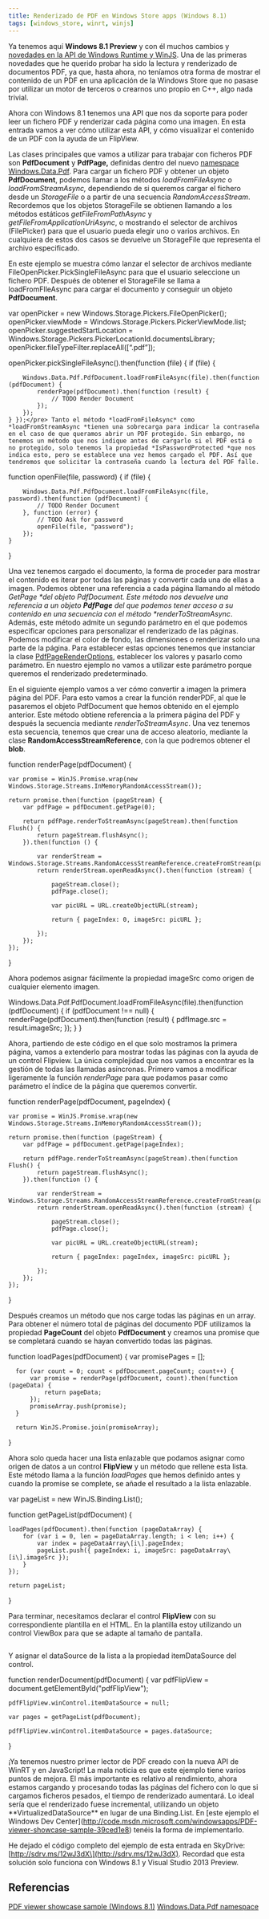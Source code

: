 ```yaml
---
title: Renderizado de PDF en Windows Store apps (Windows 8.1)
tags: [windows_store, winrt, winjs]
---
```

Ya tenemos aquí **Windows 8.1 Preview** y con él muchos cambios y [novedades en la API de Windows Runtime y WinJS](http://msdn.microsoft.com/library/windows/apps/bg182410). Una de las primeras novedades que he querido probar ha sido la lectura y renderizado de documentos PDF, ya que, hasta ahora, no teníamos otra forma de mostrar el contenido de un PDF en una aplicación de la Windows Store que no pasase por utilizar un motor de terceros o crearnos uno propio en C++, algo nada trivial.

Ahora con Windows 8.1 tenemos una API que nos da soporte para poder leer un fichero PDF y renderizar cada página como una imagen. En esta entrada vamos a ver cómo utilizar esta API, y cómo visualizar el contenido de un PDF con la ayuda de un FlipView.

Las clases principales que vamos a utilizar para trabajar con ficheros PDF son **PdfDocument** y **PdfPage,** definidas dentro del nuevo [namespace Windows.Data.Pdf](http://msdn.microsoft.com/en-us/library/windows/apps/windows.data.pdf.aspx). Para cargar un fichero PDF y obtener un objeto **PdfDocument**, podemos llamar a los métodos _loadFromFileAsync_ o _loadFromStreamAsync,_ dependiendo de si queremos cargar el fichero desde un _StorageFile_ o a partir de una secuencia _RandomAccessStream_. Recordemos que los objetos StorageFile se obtienen llamando a los métodos estáticos _getFileFromPathAsync_ y _getFileFromApplicationUriAsync_, o mostrando el selector de archivos (FilePicker) para que el usuario pueda elegir uno o varios archivos. En cualquiera de estos dos casos se devuelve un StorageFile que representa el archivo especificado.

En este ejemplo se muestra cómo lanzar el selector de archivos mediante FileOpenPicker.PickSingleFileAsync para que el usuario seleccione un fichero PDF. Después de obtener el StorageFile se llama a loadFromFIleAsync para cargar el documento y conseguir un objeto **PdfDocument**.

var openPicker = new Windows.Storage.Pickers.FileOpenPicker(); openPicker.viewMode = Windows.Storage.Pickers.PickerViewMode.list; openPicker.suggestedStartLocation = Windows.Storage.Pickers.PickerLocationId.documentsLibrary; openPicker.fileTypeFilter.replaceAll(\[“.pdf”\]);

openPicker.pickSingleFileAsync().then(function (file) { if (file) {

        Windows.Data.Pdf.PdfDocument.loadFromFileAsync(file).then(function (pdfDocument) {
            renderPage(pdfDocument).then(function (result) {
                // TODO Render Document
            });
        });
    } });</pre> Tanto el método *loadFromFileAsync* como *loadFromStreamAsync *tienen una sobrecarga para indicar la contraseña en el caso de que queramos abrir un PDF protegido. Sin embargo, no tenemos un método que nos indique antes de cargarlo si el PDF está o no protegido, solo tenemos la propiedad *IsPasswordProtected *que nos indica esto, pero se establece una vez hemos cargado el PDF. Así que tendremos que solicitar la contraseña cuando la lectura del PDF falle.
    

function openFile(file, password) {
    if (file) {

        Windows.Data.Pdf.PdfDocument.loadFromFileAsync(file, password).then(function (pdfDocument) {
            // TODO Render Document
        }, function (error) {
            // TODO Ask for password
            openFile(file, "password");
        });
    }
}

Una vez tenemos cargado el documento, la forma de proceder para mostrar el contenido es iterar por todas las páginas y convertir cada una de ellas a imagen. Podemos obtener una referencia a cada página llamando al método _GetPage \*del objeto PdfDocument. Este método nos devuelve una referencia a un objeto **PdfPage** del que podemos tener acceso a su contenido en una secuencia con el método \*renderToStreamAsync_. Además, este método admite un segundo parámetro en el que podemos especificar opciones para personalizar el renderizado de las páginas. Podemos modificar el color de fondo, las dimensiones o renderizar solo una parte de la página. Para establecer estas opciones tenemos que instanciar la clase [PdfPageRenderOptions](http://msdn.microsoft.com/en-us/library/windows/apps/windows.data.pdf.pdfpagerenderoptions.aspx), establecer los valores y pasarlo como parámetro. En nuestro ejemplo no vamos a utilizar este parámetro porque queremos el renderizado predeterminado.

En el siguiente ejemplo vamos a ver cómo convertir a imagen la primera página del PDF. Para esto vamos a crear la función renderPDF, al que le pasaremos el objeto PdfDocument que hemos obtenido en el ejemplo anterior. Este método obtiene referencia a la primera página del PDF y después la secuencia mediante _renderToStreamAsync_. Una vez tenemos esta secuencia, tenemos que crear una de acceso aleatorio, mediante la clase **RandomAccessStreamReference**, con la que podremos obtener el **blob**.

function renderPage(pdfDocument) {

    var promise = WinJS.Promise.wrap(new Windows.Storage.Streams.InMemoryRandomAccessStream());

    return promise.then(function (pageStream) {
        var pdfPage = pdfDocument.getPage(0);

        return pdfPage.renderToStreamAsync(pageStream).then(function Flush() {
            return pageStream.flushAsync();
        }).then(function () {

            var renderStream = Windows.Storage.Streams.RandomAccessStreamReference.createFromStream(pageStream);
            return renderStream.openReadAsync().then(function (stream) {

                pageStream.close();
                pdfPage.close();

                var picURL = URL.createObjectURL(stream);

                return { pageIndex: 0, imageSrc: picURL };

            });
        });
    });
}

Ahora podemos asignar fácilmente la propiedad imageSrc como origen de cualquier elemento imagen.

Windows.Data.Pdf.PdfDocument.loadFromFileAsync(file).then(function (pdfDocument) {
    if (pdfDocument !== null) {
        renderPage(pdfDocument).then(function (result) {
            pdfImage.src = result.imageSrc;
        });
    }
}

Ahora, partiendo de este código en el que solo mostramos la primera página, vamos a extenderlo para mostrar todas las páginas con la ayuda de un control Flipview. La única complejidad que nos vamos a encontrar es la gestión de todas las llamadas asíncronas. Primero vamos a modificar ligeramente la función _renderPage_ para que podamos pasar como parámetro el índice de la página que queremos convertir.

function renderPage(pdfDocument, pageIndex) {

    var promise = WinJS.Promise.wrap(new Windows.Storage.Streams.InMemoryRandomAccessStream());

    return promise.then(function (pageStream) {
        var pdfPage = pdfDocument.getPage(pageIndex);

        return pdfPage.renderToStreamAsync(pageStream).then(function Flush() {
            return pageStream.flushAsync();
        }).then(function () {

            var renderStream = Windows.Storage.Streams.RandomAccessStreamReference.createFromStream(pageStream);
            return renderStream.openReadAsync().then(function (stream) {

                pageStream.close();
                pdfPage.close();

                var picURL = URL.createObjectURL(stream);

                return { pageIndex: pageIndex, imageSrc: picURL };

            });
        });
    });
}

Después creamos un método que nos carge todas las páginas en un array. Para obtener el número total de páginas del documento PDF utilizamos la propiedad **PageCount** del objeto **PdfDocument** y creamos una promise que se completará cuando se hayan convertido todas las páginas.

function loadPages(pdfDocument) {
      var promisePages = \[\];

      for (var count = 0; count < pdfDocument.pageCount; count++) {
          var promise = renderPage(pdfDocument, count).then(function (pageData) {
              return pageData;
          });
          promiseArray.push(promise);
      }

      return WinJS.Promise.join(promiseArray);
  }

Ahora solo queda hacer una lista enlazable que podamos asignar como origen de datos a un control **FlipView** y un método que rellene esta lista. Este método llama a la función _loadPages_ que hemos definido antes y cuando la promise se complete, se añade el resultado a la lista enlazable.

var pageList = new WinJS.Binding.List();

function getPageList(pdfDocument) {

    loadPages(pdfDocument).then(function (pageDataArray) {
        for (var i = 0, len = pageDataArray.length; i < len; i++) {
            var index = pageDataArray\[i\].pageIndex;
            pageList.push({ pageIndex: i, imageSrc: pageDataArray\[i\].imageSrc });
        }
    });

    return pageList;
}

Para terminar, necesitamos declarar el control **FlipView** con su correspondiente plantilla en el HTML. En la plantilla estoy utilizando un control ViewBox para que se adapte al tamaño de pantalla.

<div id="imagePageTemplate" data-win-control="WinJS.Binding.Template"> 
    <div id="pdfitemmainviewdiv" data-win-control="WinJS.UI.ViewBox">
        <img data-win-bind="src: imageSrc"  /> 
    </div>
</div> 

<div id="pdfFlipView"
     data-win-control="WinJS.UI.FlipView" 
     data-win-options="{itemTemplate: select('#imagePageTemplate')}">
</div>

Y asignar el dataSource de la lista a la propiedad itemDataSource del control.

function renderDocument(pdfDocument) {
    var pdfFlipView = document.getElementById("pdfFlipView");

    pdfFlipView.winControl.itemDataSource = null;

    var pages = getPageList(pdfDocument);

    pdfFlipView.winControl.itemDataSource = pages.dataSource;
}

¡Ya tenemos nuestro primer lector de PDF creado con la nueva API de WinRT y en JavaScript! La mala noticia es que este ejemplo tiene varios puntos de mejora. El más importante es relativo al rendimiento, ahora estamos cargando y procesando todas las páginas del fichero con lo que si cargamos ficheros pesados, el tiempo de renderizado aumentará. Lo ideal sería que el renderizado fuese incremental, utilizando un objeto \*\*VirtualizedDataSource\*\* en lugar de una Binding.List. En \[este ejemplo el Windows Dev Center\](http://code.msdn.microsoft.com/windowsapps/PDF-viewer-showcase-sample-39ced1e8) tenéis la forma de implementarlo.

He dejado el código completo del ejemplo de esta entrada en SkyDrive: \[http://sdrv.ms/12wJ3dX\](http://sdrv.ms/12wJ3dX). Recordad que esta solución solo funciona con Windows 8.1 y Visual Studio 2013 Preview.


## Referencias


[PDF viewer showcase sample (Windows 8.1)](http://code.msdn.microsoft.com/windowsapps/PDF-viewer-showcase-sample-39ced1e8)
[Windows.Data.Pdf namespace](http://msdn.microsoft.com/en-us/library/windows/apps/windows.data.pdf.aspx)

